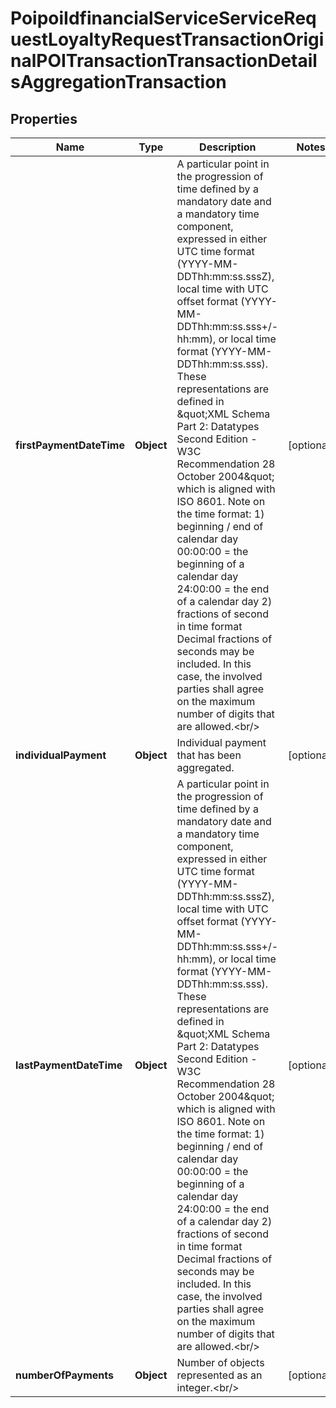 # PoipoiIdfinancialServiceServiceRequestLoyaltyRequestTransactionOriginalPOITransactionTransactionDetailsAggregationTransaction

## Properties
Name | Type | Description | Notes
------------ | ------------- | ------------- | -------------
**firstPaymentDateTime** | **Object** | A particular point in the progression of time defined by a mandatory date and a mandatory time component, expressed in either UTC time format (YYYY-MM-DDThh:mm:ss.sssZ), local time with UTC offset format (YYYY-MM-DDThh:mm:ss.sss+/-hh:mm), or local time format (YYYY-MM-DDThh:mm:ss.sss). These representations are defined in \&quot;XML Schema Part 2: Datatypes Second Edition - W3C Recommendation 28 October 2004\&quot; which is aligned with ISO 8601. Note on the time format: 1) beginning / end of calendar day 00:00:00 &#x3D; the beginning of a calendar day 24:00:00 &#x3D; the end of a calendar day 2) fractions of second in time format Decimal fractions of seconds may be included. In this case, the involved parties shall agree on the maximum number of digits that are allowed.&lt;br/&gt; |  [optional]
**individualPayment** | **Object** | Individual payment that has been aggregated. |  [optional]
**lastPaymentDateTime** | **Object** | A particular point in the progression of time defined by a mandatory date and a mandatory time component, expressed in either UTC time format (YYYY-MM-DDThh:mm:ss.sssZ), local time with UTC offset format (YYYY-MM-DDThh:mm:ss.sss+/-hh:mm), or local time format (YYYY-MM-DDThh:mm:ss.sss). These representations are defined in \&quot;XML Schema Part 2: Datatypes Second Edition - W3C Recommendation 28 October 2004\&quot; which is aligned with ISO 8601. Note on the time format: 1) beginning / end of calendar day 00:00:00 &#x3D; the beginning of a calendar day 24:00:00 &#x3D; the end of a calendar day 2) fractions of second in time format Decimal fractions of seconds may be included. In this case, the involved parties shall agree on the maximum number of digits that are allowed.&lt;br/&gt; |  [optional]
**numberOfPayments** | **Object** | Number of objects represented as an integer.&lt;br/&gt; |  [optional]
